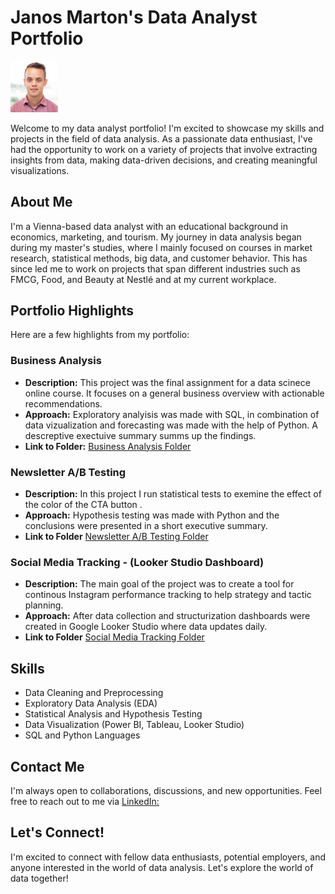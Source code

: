 # Janos Marton's Data Analyst Portfolio

<img src="Profil.PNG" width=15% height=15%>

Welcome to my data analyst portfolio! I'm excited to showcase my skills and projects in the field of data analysis. As a passionate data enthusiast, I've had the opportunity to work on a variety of projects that involve extracting insights from data, making data-driven decisions, and creating meaningful visualizations.

## About Me

I'm a Vienna-based data analyst with an educational background in economics, marketing, and tourism. My journey in data analysis began during my master's studies, where I mainly focused on courses in market research, statistical methods, big data, and customer behavior. This has since led me to work on projects that span different industries such as FMCG, Food, and Beauty at Nestlé and at my current workplace.

## Portfolio Highlights

Here are a few highlights from my portfolio:

### Business Analysis

- **Description:** This project was the final assignment for a data scinece online course. It focuses on a general business overview with actionable recommendations.
- **Approach:** Exploratory analyisis was made with SQL, in combination of data vizualization and forecasting was made with the help of Python. A descreptive exectuive summary summs up the findings.
- **Link to Folder:** [Business Analysis Folder](https://github.com/janosmrtn/Data-Analyst-Portfolio/tree/fdedd4cb0038362da73101f80e41b21d6b796c87/Business%20Analyisis%20-%20SQL%2C%20Python)

### Newsletter A/B Testing

- **Description:** In this project I run statistical tests to exemine the effect of the color of the CTA button .
- **Approach:** Hypothesis testing was made with Python and the conclusions were presented in a short executive summary.
- **Link to Folder** [Newsletter A/B Testing Folder](https://github.com/janosmrtn/Data-Analyst-Portfolio/tree/f382b44403cf939bb12ef07521b1f32d9e5ac902/Newsletter%20AB%20Testing)

### Social Media Tracking - (Looker Studio Dashboard)

- **Description:** The main goal of the project was to create a tool for continous Instagram performance tracking to help strategy and tactic planning.
- **Approach:** After data collection and structurization dashboards were created in Google Looker Studio where data updates daily. 
- **Link to Folder** [Social Media Tracking Folder](https://github.com/janosmrtn/Data-Analyst-Portfolio/tree/f382b44403cf939bb12ef07521b1f32d9e5ac902/Newsletter%20AB%20Testing)

## Skills

- Data Cleaning and Preprocessing
- Exploratory Data Analysis (EDA)
- Statistical Analysis and Hypothesis Testing
- Data Visualization (Power BI, Tableau, Looker Studio)
- SQL and Python Languages

## Contact Me

I'm always open to collaborations, discussions, and new opportunities. Feel free to reach out to me via [LinkedIn:](https://www.linkedin.com/in/janosmarton/)

## Let's Connect!

I'm excited to connect with fellow data enthusiasts, potential employers, and anyone interested in the world of data analysis. Let's explore the world of data together!


